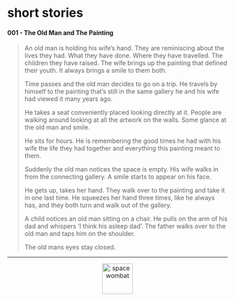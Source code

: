 # short stories

#### 001 - The Old Man and The Painting

>An old man is holding his wife’s hand. 
They are reminiscing about the lives they had. What they have done. Where they have travelled. The children they have raised. 
The wife brings up the painting that defined their youth. It always brings a smile to them both.
>
>Time passes and the old man decides to go on a trip. He travels by himself to the painting that’s still in the same gallery he and his wife had viewed it many years ago.
>
>He takes a seat conveniently placed looking directly at it. People are walking around looking at all the artwork on the walls. Some glance at the old man and smile.
>
>He sits for hours. He is remembering the good times he had with his wife the life they had together and everything this painting meant to them.
>
>Suddenly the old man notices the space is empty. His wife walks in from the connecting gallery. A smile starts to appear on his face.
>
>He gets up, takes her hand. They walk over to the painting and take it in one last time. He squeezes her hand three times, like he always has, and they both turn and walk out of the gallery.
>
>A child notices an old man sitting on a chair. He pulls on the arm of his dad and whispers ‘I think his asleep dad’.
The father walks over to the old man and taps him on the shoulder.
>
>The old mans eyes stay closed.


---
<p align="center">
  <img src="https://dorianbrennan.github.io/beginnings/images/logosmall.png" width="70" title="space wombat">
</p>
